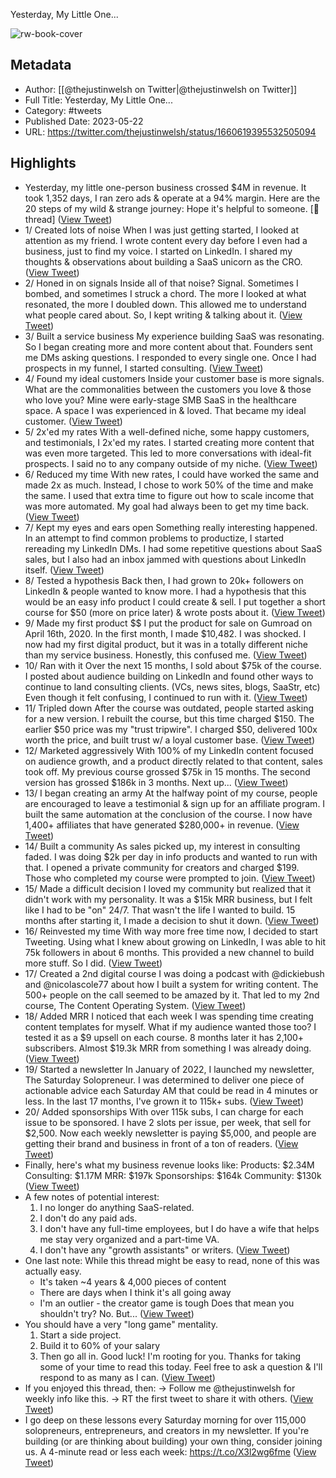 Yesterday, My Little One...

![rw-book-cover](https://pbs.twimg.com/profile_images/1365425625616556045/NDhia9nF.jpg)

## Metadata
- Author: [[@thejustinwelsh on Twitter|@thejustinwelsh on Twitter]]
- Full Title: Yesterday, My Little One...
- Category: #tweets
- Published Date: 2023-05-22
- URL: https://twitter.com/thejustinwelsh/status/1660619395532505094

## Highlights
- Yesterday, my little one-person business crossed $4M in revenue.
  It took 1,352 days, I ran zero ads & operate at a 94% margin.
  Here are the 20 steps of my wild & strange journey:
  Hope it's helpful to someone.
  [🧵 thread] ([View Tweet](https://twitter.com/thejustinwelsh/status/1660619395532505094))
- 1/ Created lots of noise
  When I was just getting started, I looked at attention as my friend.
  I wrote content every day before I even had a business, just to find my voice.
  I started on LinkedIn.
  I shared my thoughts & observations about building a SaaS unicorn as the CRO. ([View Tweet](https://twitter.com/thejustinwelsh/status/1660619397558312960))
- 2/ Honed in on signals
  Inside all of that noise? Signal.
  Sometimes I bombed, and sometimes I struck a chord.
  The more I looked at what resonated, the more I doubled down. 
  This allowed me to understand what people cared about.
  So, I kept writing & talking about it. ([View Tweet](https://twitter.com/thejustinwelsh/status/1660619399793975296))
- 3/ Built a service business
  My experience building SaaS was resonating. So I began creating more and more content about that.
  Founders sent me DMs asking questions. 
  I responded to every single one.
  Once I had prospects in my funnel, I started consulting. ([View Tweet](https://twitter.com/thejustinwelsh/status/1660619401601732608))
- 4/ Found my ideal customers
  Inside your customer base is more signals.
  What are the commonalities between the customers you love & those who love you?
  Mine were early-stage SMB SaaS in the healthcare space. A space I was experienced in & loved.
  That became my ideal customer. ([View Tweet](https://twitter.com/thejustinwelsh/status/1660619403908579328))
- 5/ 2x'ed my rates
  With a well-defined niche, some happy customers, and testimonials, I 2x'ed my rates.
  I started creating more content that was even more targeted. This led to more conversations with ideal-fit prospects.
  I said no to any company outside of my niche. ([View Tweet](https://twitter.com/thejustinwelsh/status/1660619406018322432))
- 6/ Reduced my time
  With new rates, I could have worked the same and made 2x as much. 
  Instead, I chose to work 50% of the time and make the same.
  I used that extra time to figure out how to scale income that was more automated.
  My goal had always been to get my time back. ([View Tweet](https://twitter.com/thejustinwelsh/status/1660619408404824064))
- 7/ Kept my eyes and ears open
  Something really interesting happened.
  In an attempt to find common problems to productize, I started rereading my LinkedIn DMs.
  I had some repetitive questions about SaaS sales, but I also had an inbox jammed with questions about LinkedIn itself. ([View Tweet](https://twitter.com/thejustinwelsh/status/1660619410359418882))
- 8/ Tested a hypothesis
  Back then, I had grown to 20k+ followers on LinkedIn & people wanted to know more.
  I had a hypothesis that this would be an easy info product I could create & sell.
  I put together a short course for $50 (more on price later) & wrote posts about it. ([View Tweet](https://twitter.com/thejustinwelsh/status/1660619412678778882))
- 9/ Made my first product $$
  I put the product for sale on Gumroad on April 16th, 2020. 
  In the first month, I made $10,482. 
  I was shocked.
  I now had my first digital product, but it was in a totally different niche than my service business.
  Honestly, this confused me. ([View Tweet](https://twitter.com/thejustinwelsh/status/1660619414578896902))
- 10/ Ran with it
  Over the next 15 months, I sold about $75k of the course.
  I posted about audience building on LinkedIn and found other ways to continue to land consulting clients. (VCs, news sites, blogs, SaaStr, etc)
  Even though it felt confusing, I continued to run with it. ([View Tweet](https://twitter.com/thejustinwelsh/status/1660619416453652484))
- 11/ Tripled down
  After the course was outdated, people started asking for a new version.
  I rebuilt the course, but this time charged $150.
  The earlier $50 price was my "trust tripwire".
  I charged $50, delivered 100x worth the price, and built trust w/ a loyal customer base. ([View Tweet](https://twitter.com/thejustinwelsh/status/1660619418328608768))
- 12/ Marketed aggressively
  With 100% of my LinkedIn content focused on audience growth, and a product directly related to that content, sales took off.
  My previous course grossed $75k in 15 months.
  The second version has grossed $186k in 3 months.
  Next up... ([View Tweet](https://twitter.com/thejustinwelsh/status/1660619420329291778))
- 13/ I began creating an army
  At the halfway point of my course, people are encouraged to leave a testimonial & sign up for an affiliate program.
  I built the same automation at the conclusion of the course.
  I now have 1,400+ affiliates that have generated $280,000+ in revenue. ([View Tweet](https://twitter.com/thejustinwelsh/status/1660619422388633603))
- 14/ Built a community
  As sales picked up, my interest in consulting faded.
  I was doing $2k per day in info products and wanted to run with that.
  I opened a private community for creators and charged $199. 
  Those who completed my course were prompted to join. ([View Tweet](https://twitter.com/thejustinwelsh/status/1660619429456105472))
- 15/ Made a difficult decision
  I loved my community but realized that it didn't work with my personality.
  It was a $15k MRR business, but I felt like I had to be "on" 24/7.
  That wasn't the life I wanted to build.
  15 months after starting it, I made a decision to shut it down. ([View Tweet](https://twitter.com/thejustinwelsh/status/1660619431314087936))
- 16/ Reinvested my time
  With way more free time now, I decided to start Tweeting.
  Using what I knew about growing on LinkedIn, I was able to hit 75k followers in about 6 months.
  This provided a new channel to build more stuff.
  So I did. ([View Tweet](https://twitter.com/thejustinwelsh/status/1660619433230868483))
- 17/ Created a 2nd digital course
  I was doing a podcast with @dickiebush and @nicolascole77 about how I built a system for writing content.
  The 500+ people on the call seemed to be amazed by it.
  That led to my 2nd course, The Content Operating System. ([View Tweet](https://twitter.com/thejustinwelsh/status/1660619435441287168))
- 18/ Added MRR
  I noticed that each week I was spending time creating content templates for myself.
  What if my audience wanted those too?
  I tested it as a $9 upsell on each course.
  8 months later it has 2,100+ subscribers.
  Almost $19.3k MRR from something I was already doing. ([View Tweet](https://twitter.com/thejustinwelsh/status/1660619437718872065))
- 19/ Started a newsletter
  In January of 2022, I launched my newsletter, The Saturday Solopreneur.
  I was determined to deliver one piece of actionable advice each Saturday AM that could be read in 4 minutes or less.
  In the last 17 months, I've grown it to 115k+ subs. ([View Tweet](https://twitter.com/thejustinwelsh/status/1660619439761489925))
- 20/ Added sponsorships
  With over 115k subs, I can charge for each issue to be sponsored.
  I have 2 slots per issue, per week, that sell for $2,500.
  Now each weekly newsletter is paying $5,000, and people are getting their brand and business in front of a ton of readers. ([View Tweet](https://twitter.com/thejustinwelsh/status/1660619441774940161))
- Finally, here's what my business revenue looks like:
  Products: $2.34M
  Consulting: $1.17M
  MRR: $197k
  Sponsorships: $164k
  Community: $130k ([View Tweet](https://twitter.com/thejustinwelsh/status/1660619444152942593))
- A few notes of potential interest:
  1. I no longer do anything SaaS-related.
  2. I don't do any paid ads.
  3. I don't have any full-time employees, but I do have a wife that helps me stay very organized and a part-time VA.
  4. I don't have any "growth assistants" or writers. ([View Tweet](https://twitter.com/thejustinwelsh/status/1660619446438842369))
- One last note:
  While this thread might be easy to read, none of this was actually easy.
  - It's taken ~4 years & 4,000 pieces of content
  - There are days when I think it's all going away
  - I'm an outlier - the creator game is tough
  Does that mean you shouldn't try? No.
  But... ([View Tweet](https://twitter.com/thejustinwelsh/status/1660619448795951105))
- You should have a very "long game" mentality.
  1. Start a side project.
  2. Build it to 60% of your salary
  3. Then go all in.
  Good luck! I'm rooting for you.
  Thanks for taking some of your time to read this today.
  Feel free to ask a question & I'll respond to as many as I can. ([View Tweet](https://twitter.com/thejustinwelsh/status/1660619450825994243))
- If you enjoyed this thread, then:
  → Follow me @thejustinwelsh for weekly info like this.
  → RT the first tweet to share it with others. ([View Tweet](https://twitter.com/thejustinwelsh/status/1660619453380415490))
- I go deep on these lessons every Saturday morning for over 115,000 solopreneurs, entrepreneurs, and creators in my newsletter.
  If you're building (or are thinking about building) your own thing, consider joining us. 
  A 4-minute read or less each week: https://t.co/X3l2wg6fme ([View Tweet](https://twitter.com/thejustinwelsh/status/1660693252784427011))
